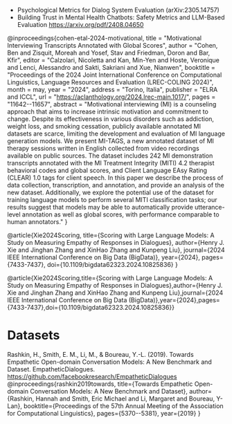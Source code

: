 - Psychological Metrics for Dialog System Evaluation (arXiv:2305.14757)
- Building Trust in Mental Health Chatbots: Safety Metrics and
LLM-Based Evaluation https://arxiv.org/pdf/2408.04650


@inproceedings{cohen-etal-2024-motivational,
    title = "Motivational Interviewing Transcripts Annotated with Global Scores",
    author = "Cohen, Ben  and
      Zisquit, Moreah  and
      Yosef, Stav  and
      Friedman, Doron  and
      Bar, Kfir",
    editor = "Calzolari, Nicoletta  and
      Kan, Min-Yen  and
      Hoste, Veronique  and
      Lenci, Alessandro  and
      Sakti, Sakriani  and
      Xue, Nianwen",
    booktitle = "Proceedings of the 2024 Joint International Conference on Computational Linguistics, Language Resources and Evaluation (LREC-COLING 2024)",
    month = may,
    year = "2024",
    address = "Torino, Italia",
    publisher = "ELRA and ICCL",
    url = "https://aclanthology.org/2024.lrec-main.1017/",
    pages = "11642--11657",
    abstract = "Motivational interviewing (MI) is a counseling approach that aims to increase intrinsic motivation and commitment to change. Despite its effectiveness in various disorders such as addiction, weight loss, and smoking cessation, publicly available annotated MI datasets are scarce, limiting the development and evaluation of MI language generation models. We present MI-TAGS, a new annotated dataset of MI therapy sessions written in English collected from video recordings available on public sources. The dataset includes 242 MI demonstration transcripts annotated with the MI Treatment Integrity (MITI) 4.2 therapist behavioral codes and global scores, and Client Language EAsy Rating (CLEAR) 1.0 tags for client speech. In this paper we describe the process of data collection, transcription, and annotation, and provide an analysis of the new dataset. Additionally, we explore the potential use of the dataset for training language models to perform several MITI classification tasks; our results suggest that models may be able to automatically provide utterance-level annotation as well as global scores, with performance comparable to human annotators."
}

@article{Xie2024Scoring,
title={Scoring with Large Language Models: A Study on Measuring Empathy of Responses in Dialogues},
author={Henry J. Xie and Jinghan Zhang and XinHao Zhang and Kunpeng Liu},
journal={2024 IEEE International Conference on Big Data (BigData)},
year={2024},
pages={7433-7437},
doi={10.1109/bigdata62323.2024.10825836}
}

@article{Xie2024Scoring,title={Scoring with Large Language Models: A Study on Measuring Empathy of Responses in Dialogues},author={Henry J. Xie and Jinghan Zhang and XinHao Zhang and Kunpeng Liu},journal={2024 IEEE International Conference on Big Data (BigData)},year={2024},pages={7433-7437},doi={10.1109/bigdata62323.2024.10825836}}

# Datasets
Rashkin, H., Smith, E. M., Li, M., & Boureau, Y.-L. (2019). Towards Empathetic Open-domain Conversation Models: A New Benchmark and Dataset. EmpatheticDialogues. https://github.com/facebookresearch/EmpatheticDialogues
@inproceedings{rashkin2019towards,
  title={Towards Empathetic Open-domain Conversation Models: A New Benchmark and Dataset},
  author={Rashkin, Hannah and Smith, Eric Michael and Li, Margaret and Boureau, Y-Lan},
  booktitle={Proceedings of the 57th Annual Meeting of the Association for Computational Linguistics},
  pages={5370--5381},
  year={2019}
}
